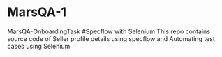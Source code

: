 # MarsQA-1
 MarsQA-OnboardingTask
 #Specflow with Selenium
 This repo contains source code of Seller profile details using specflow and Automating test cases using Selenium
 
 
 
